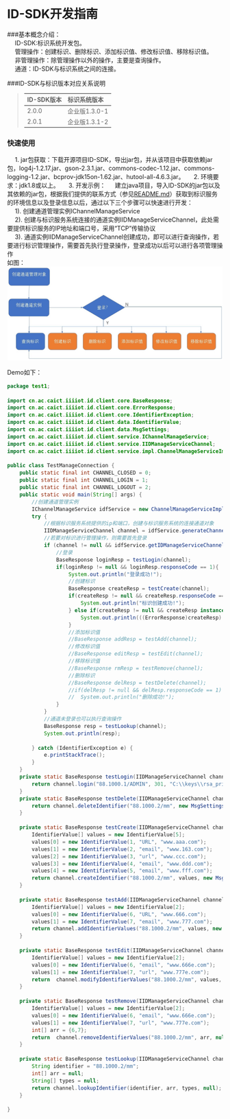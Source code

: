 # ID-SDK开发指南

###基本概念介绍：  
&ensp; &ensp;ID-SDK:标识系统开发包。  
&ensp; &ensp;管理操作：创建标识、删除标识、添加标识值、修改标识值、移除标识值。  
&ensp; &ensp;非管理操作：除管理操作以外的操作，主要是查询操作。  
&ensp; &ensp;通道：ID-SDK与标识系统之间的连接。  

###ID-SDK与标识版本对应关系说明
> |ID-SDK版本|标识系统版本                              |
> | :-------- | :--------|
>|2.0.0  |企业版1.3.0-1 |
>|2.0.1  |企业版1.3.1-2 |

### 快速使用
&ensp; &ensp;1\. jar包获取：下载开源项目ID-SDK，导出jar包，并从该项目中获取依赖jar包，log4j-1.2.17.jar、gson-2.3.1.jar、commons-codec-1.12.jar、commons-logging-1.2.jar、bcprov-jdk15on-1.62.jar、hutool-all-4.6.3.jar。
&ensp; &ensp;2\. 环境要求：jdk1.8或以上。
&ensp; &ensp;3\. 开发示例：
&ensp; &ensp;建立java项目，导入ID-SDK的jar包以及其依赖的jar包，根据我们提供的联系方式（参见[README.md](./README.md)）获取到标识服务的环境信息以及登录信息以后，通过以下三个步骤可以快速进行开发：  
&ensp; &ensp;1)\.  创建通道管理实例IChannelManageService  
&ensp; &ensp;2)\.  创建与标识服务系统连接的通道实例IIDManageServiceChannel，此处需要提供标识服务的IP地址和端口号，采用“TCP”传输协议  
&ensp; &ensp;3)\. 通道实例IIDManageServiceChannel创建成功，即可以进行查询操作，若要进行标识管理操作，需要首先执行登录操作，登录成功以后可以进行各项管理操作  
如图：  
![Alt text](./res/pic1.jpg)

Demo如下：
```java
package test1;

import cn.ac.caict.iiiiot.id.client.core.BaseResponse;
import cn.ac.caict.iiiiot.id.client.core.ErrorResponse;
import cn.ac.caict.iiiiot.id.client.core.IdentifierException;
import cn.ac.caict.iiiiot.id.client.data.IdentifierValue;
import cn.ac.caict.iiiiot.id.client.data.MsgSettings;
import cn.ac.caict.iiiiot.id.client.service.IChannelManageService;
import cn.ac.caict.iiiiot.id.client.service.IIDManageServiceChannel;
import cn.ac.caict.iiiiot.id.client.service.impl.ChannelManageServiceImpl;

public class TestManageConnection {
	public static final int CHANNEL_CLOSED = 0;
	public static final int CHANNEL_LOGIN = 1;
	public static final int CHANNEL_LOGOUT = 2;
	public static void main(String[] args) {
		//创建通道管理实例
		IChannelManageService idfService = new ChannelManageServiceImpl();
		try {
			//根据标识服务系统提供的ip和端口，创建与标识服务系统的连接通道对象
			IIDManageServiceChannel channel = idfService.generateChannel("192.168.150.13", 1304, "TCP");
			//若要对标识进行管理操作，则需要首先登录
			if (channel != null && idfService.getIDManageServiceChannelState(channel) == CHANNEL_LOGOUT) {
				//登录
				BaseResponse loginResp = testLogin(channel);
				if(loginResp != null && loginResp.responseCode == 1){
					System.out.println("登录成功!");
					//创建标识
					BaseResponse createResp = testCreate(channel);
					if(createResp != null && createResp.responseCode == 1){
						System.out.println("标识创建成功!");
					} else if(createResp != null && createResp instanceof ErrorResponse){
						System.out.println(((ErrorResponse)createResp).toString());
					}
					//添加标识值
					//BaseResponse addResp = testAdd(channel);
					//修改标识值
					//BaseResponse editResp = testEdit(channel);
					//移除标识值
					//BaseResponse rmResp = testRemove(channel);
					//删除标识
					//BaseResponse delResp = testDelete(channel);
					//if(delResp != null && delResp.responseCode == 1)
					//	System.out.println("删除成功!");
				}
			}
			//通道未登录也可以执行查询操作
			BaseResponse resp = testLookup(channel);
			System.out.println(resp);
			
		} catch (IdentifierException e) {
			e.printStackTrace();
		}
	}
	private static BaseResponse testLogin(IIDManageServiceChannel channel) throws IdentifierException{
		return channel.login("88.1000.1/ADMIN", 301, "C:\\keys\\rsa_pri.pem", null,1,new MsgSettings());
	}
	private static BaseResponse testDelete(IIDManageServiceChannel channel) throws IdentifierException{
		return channel.deleteIdentifier("88.1000.2/mm", new MsgSettings());
	}
	
	private static BaseResponse testCreate(IIDManageServiceChannel channel) throws IdentifierException{
		IdentifierValue[] values = new IdentifierValue[5];
		values[0] = new IdentifierValue(1, "URL", "www.aaa.com");
		values[1] = new IdentifierValue(2, "email", "www.163.com");
		values[2] = new IdentifierValue(3, "url", "www.ccc.com");
		values[3] = new IdentifierValue(4, "email", "www.ddd.com");
		values[4] = new IdentifierValue(5, "email", "www.fff.com");
		return channel.createIdentifier("88.1000.2/mm", values, new MsgSettings());
	}
	
	private static BaseResponse testAdd(IIDManageServiceChannel channel) throws IdentifierException{
		IdentifierValue[] values = new IdentifierValue[2];
		values[0] = new IdentifierValue(6, "URL", "www.666.com");
		values[1] = new IdentifierValue(7, "email", "www.777.com");
		return channel.addIdentifierValues("88.1000.2/mm", values, new MsgSettings());
	}
	
	private static BaseResponse testEdit(IIDManageServiceChannel channel) throws IdentifierException{
		IdentifierValue[] values = new IdentifierValue[2];
		values[0] = new IdentifierValue(6, "email", "www.666e.com");
		values[1] = new IdentifierValue(7, "url", "www.777e.com");
		return  channel.modifyIdentifierValues("88.1000.2/mm", values, new MsgSettings());
	}
	
	private static BaseResponse testRemove(IIDManageServiceChannel channel) throws IdentifierException{
		IdentifierValue[] values = new IdentifierValue[2];
		values[0] = new IdentifierValue(6, "email", "www.666e.com");
		values[1] = new IdentifierValue(7, "url", "www.777e.com");
		int[] arr = {6,7};
		return  channel.removeIdentifierValues("88.1000.2/mm", arr, null);
	}
	
	private static BaseResponse testLookup(IIDManageServiceChannel channel) throws IdentifierException{
		String identifier = "88.1000.2/mm";
		int[] arr = null;
		String[] types = null;
		return channel.lookupIdentifier(identifier, arr, types, null);
	}

}
```
